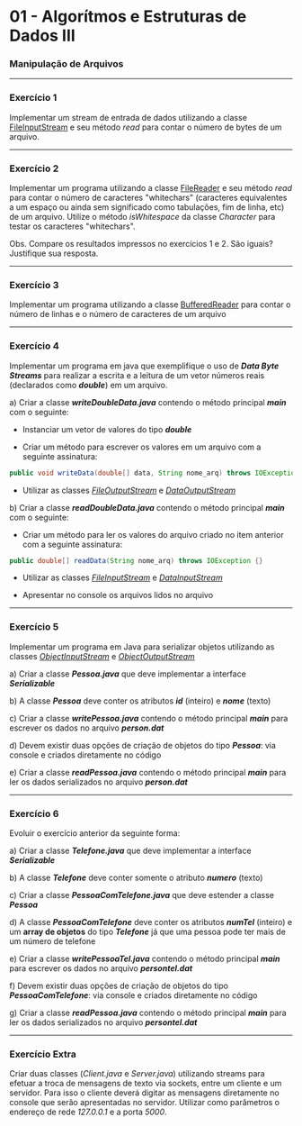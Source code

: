 # 01 - Algorítmos e Estruturas de Dados III
### Manipulação de Arquivos

---
### Exercício 1
Implementar um stream de entrada de dados utilizando a classe [FileInputStream](
https://docs.oracle.com/en/java/javase/17/docs/api/java.base/java/io/FileInputStream.html) e seu método *read* para contar o número de bytes de um arquivo.

---
### Exercício 2
Implementar um programa utilizando a classe [FileReader](https://docs.oracle.com/en/java/javase/17/docs/api/java.base/java/io/FileReader.html) e seu método *read* para contar o número de caracteres "whitechars" (caracteres equivalentes a um espaço ou ainda sem significado como tabulações, fim de linha, etc) de um arquivo. Utilize o método *isWhitespace* da classe *Character* para testar os caracteres "whitechars".

Obs. Compare os resultados impressos no exercícios 1 e 2. São iguais? Justifique sua resposta.


---
### Exercício 3
Implementar um programa utilizando a classe [BufferedReader](https://docs.oracle.com/en/java/javase/17/docs/api/java.base/java/io/BufferedReader.html) para contar o número de linhas e o número de caracteres de um arquivo



---
### Exercício 4
Implementar um programa em java que exemplifique o uso de **_Data Byte Streams_** para realizar a escrita e a leitura de um vetor números reais (declarados como _**double**_) em um arquivo.

a) Criar a classe _**writeDoubleData.java**_ contendo o método principal _**main**_ com o seguinte:

- Instanciar um vetor de valores do tipo _**double**_

- Criar um método para escrever os valores em um arquivo com a seguinte assinatura:
```java
public void writeData(double[] data, String nome_arq) throws IOException {}
```

- Utilizar as classes [_FileOutputStream_](https://docs.oracle.com/en/java/javase/17/docs/api/java.base/java/io/FileOutputStream.html) e [_DataOutputStream_](https://docs.oracle.com/en/java/javase/17/docs/api/java.base/java/io/DataOutputStream.html)


b) Criar a classe _**readDoubleData.java**_ contendo o método principal _**main**_ com o seguinte:

- Criar um método para ler os valores do arquivo criado no item anterior com a seguinte assinatura:
```java
public double[] readData(String nome_arq) throws IOException {}
```

- Utilizar as classes [_FileInputStream_](https://docs.oracle.com/en/java/javase/17/docs/api/java.base/java/io/FileInputStream.html) e [_DataInputStream_](https://docs.oracle.com/en/java/javase/17/docs/api/java.base/java/io/DataInputStream.html)

- Apresentar no console os arquivos lidos no arquivo

---
### Exercício 5

Implementar um programa em Java para serializar objetos utilizando as classes [_ObjectInputStream_](https://docs.oracle.com/en/java/javase/17/docs/api/java.base/java/io/ObjectInputStream.html) e [_ObjectOutputStream_](https://docs.oracle.com/en/java/javase/17/docs/api/java.base/java/io/ObjectOutputStream.html)

a) Criar a classe **_Pessoa.java_** que deve implementar a interface _**Serializable**_

b) A classe _**Pessoa**_ deve conter os atributos _**id**_ (inteiro) e _**nome**_ (texto)

c) Criar a classe _**writePessoa.java**_ contendo o método principal _**main**_ para escrever os dados no arquivo _**person.dat**_

d) Devem existir duas opções de criação de objetos do tipo _**Pessoa**_: via console e criados diretamente no código

e) Criar a classe _**readPessoa.java**_ contendo o método principal _**main**_ para ler os dados serializados no arquivo _**person.dat**_

---
### Exercício 6

Evoluir o exercício anterior da seguinte forma:

a) Criar a classe _**Telefone.java**_ que deve implementar a interface _**Serializable**_

b) A classe _**Telefone**_ deve conter somente o atributo _**numero**_ (texto)

c) Criar a classe _**PessoaComTelefone.java**_ que deve estender a classe _**Pessoa**_

d) A classe _**PessoaComTelefone**_ deve conter os atributos _**numTel**_ (inteiro) e um **array de objetos** do tipo _**Telefone**_ já que uma pessoa pode ter mais de um número de telefone

e) Criar a classe _**writePessoaTel.java**_ contendo o método principal _**main**_ para escrever os dados no arquivo _**persontel.dat**_

f) Devem existir duas opções de criação de objetos do tipo _**PessoaComTelefone**_: via console e criados diretamente no código

g) Criar a classe _**readPessoa.java**_ contendo o método principal _**main**_ para ler os dados serializados no arquivo _**persontel.dat**_


---
### Exercício Extra
Criar duas classes (*Client.java* e *Server.java*) utilizando streams para efetuar a troca de mensagens de texto via sockets, entre um cliente e um servidor. Para isso o cliente deverá digitar as mensagens diretamente no console que serão apresentadas no servidor. Utilizar como parâmetros o endereço de rede *127.0.0.1* e a porta *5000*.